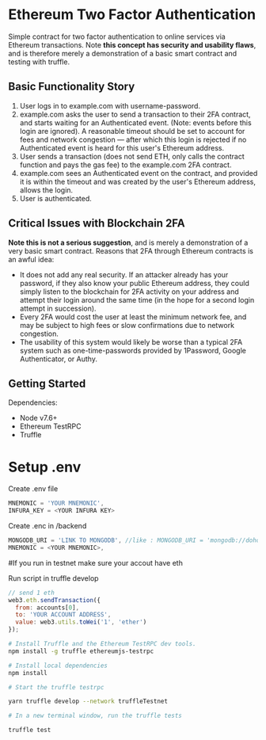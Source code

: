 # Ethereum Two Factor Authentication

Simple contract for two factor authentication to online services via Ethereum transactions. Note **this concept has security and usability flaws**, and is therefore merely a demonstration of a basic smart contract and testing with truffle.

## Basic Functionality Story

1. User logs in to example.com with username-password.
2. example.com asks the user to send a transaction to their 2FA contract, and starts waiting for an Authenticated event. (Note: events before this login are ignored). A reasonable timeout should be set to account for fees and network congestion — after which this login is rejected if no Authenticated event is heard for this user's Ethereum address.
3. User sends a transaction (does not send ETH, only calls the contract function and pays the gas fee) to the example.com 2FA contract.
4. example.com sees an Authenticated event on the contract, and provided it is within the timeout and was created by the user's Ethereum address, allows the login.
5. User is authenticated.

## Critical Issues with Blockchain 2FA

**Note this is not a serious suggestion**, and is merely a demonstration of a very basic smart contract. Reasons that 2FA through Ethereum contracts is an awful idea:

- It does not add any real security. If an attacker already has your password, if they also know your public Ethereum address, they could simply listen to the blockchain for 2FA activity on your address and attempt their login around the same time (in the hope for a second login attempt in succession).
- Every 2FA would cost the user at least the minimum network fee, and may be subject to high fees or slow confirmations due to network congestion.
- The usability of this system would likely be worse than a typical 2FA system such as one-time-passwords provided by 1Password, Google Authenticator, or Authy.

## Getting Started

Dependencies:

- Node v7.6+
- Ethereum TestRPC
- Truffle

# Setup .env

Create .env file

```js
MNEMONIC = 'YOUR MNEMONIC',
INFURA_KEY = <YOUR INFURA KEY>
```

Create .enc in /backend

```js
MONGODB_URI = 'LINK TO MONGODB', //like : MONGODB_URI = 'mongodb://dohoang123:dohoang123@ds347467.mlab.com:47467/2fa-ethereum',
MNEMONIC = <YOUR MNEMONIC>,
```

#If you run in testnet make sure your accout have eth

Run script in truffle develop

```js
// send 1 eth
web3.eth.sendTransaction({
  from: accounts[0],
  to: 'YOUR ACCOUNT ADDRESS',
  value: web3.utils.toWei('1', 'ether')
});
```

```bash
# Install Truffle and the Ethereum TestRPC dev tools.
npm install -g truffle ethereumjs-testrpc

# Install local dependencies
npm install

# Start the truffle testrpc

yarn truffle develop --network truffleTestnet

# In a new terminal window, run the truffle tests

truffle test

```
